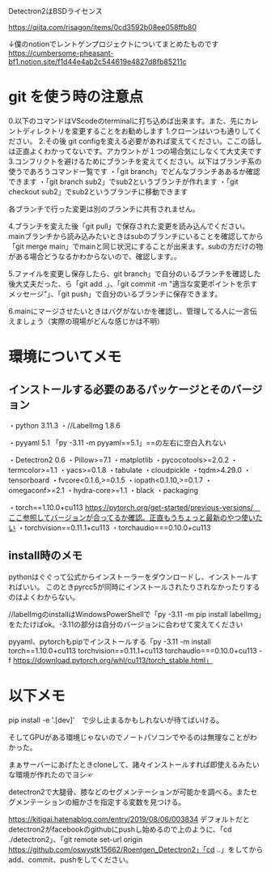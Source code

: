 Detectron2はBSDライセンス

https://qiita.com/risagon/items/0cd3592b08ee058ffb80

↓僕のnotionでレントゲンプロジェクトについてまとめたものです
https://cumbersome-pheasant-bf1.notion.site/f1d44e4ab2c544619e4827d8fb85211c

# git を使う時の注意点
0.以下のコマンドはVScodeのterminalに打ち込めば出来ます。また、先にカレントディレクトリを変更することをお勧めします
1.クローンはいつも通りしてください。
2.その後 git configを変える必要があれば変えてください。ここの話しは正直よくわかってないです。アカウントが１つの場合気にしなくて大丈夫です
3.コンフリクトを避けるためにブランチを変えてください。以下はブランチ系の使うであろうコマンド一覧です
・「git branch」でどんなブランチああるか確認できます
・「git branch sub2」でsub2というブランチが作れます
・「git checkout sub2」でsub2というブランチに移動できます

各ブランチで行った変更は別のブランチに共有されません。

4.ブランチを変えた後「git pull」で保存された変更を読み込んでください。mainブランチから読み込みたいときはsubのブランチにいることを確認してから「git merge main」でmainと同じ状況にすることが出来ます。subの方だけの物がある場合どうなるかわからないので、確認します。。

5.ファイルを変更し保存したら、git branch」で自分のいるブランチを確認した後大丈夫だった、ら「git add .」、「git commit -m "適当な変更ポイントを示すメッセージ"」、「git push」で自分のいるブランチに保存できます。

6.mainにマージさせたいときはバグがないかを確認し、管理してる人に一言伝えましょう（実際の現場がどんな感じかは不明）


# 環境についてメモ
## インストールする必要のあるパッケージとそのバージョン
・python 3.11.3
・//LabelImg 1.8.6

・pyyaml 5.1 「py -3.11 -m pyyaml==5.1」==の左右に空白入れない

・Detectron2 0.6
・Pillow>=7.1
・matplotlib
・pycocotools>=2.0.2
・termcolor>=1.1
・yacs>=0.1.8
・tabulate
・cloudpickle
・tqdm>4.29.0
・tensorboard
・fvcore<0.1.6,>=0.1.5
・iopath<0.1.10,>=0.1.7
・omegaconf>=2.1
・hydra-core>=1.1
・black
・packaging

・torch==1.10.0+cu113 https://pytorch.org/get-started/previous-versions/　ここ参照してバージョンが合ってるか確認。正直もうちょっと最新のやつ使いたい
・torchvision==0.11.1+cu113
・torchaudio===0.10.0+cu113

## install時のメモ
pythonはぐぐって公式からインストーラーをダウンロードし、インストールすればいい。
このときpyrcc5が同時にインストールされたりされなかったりするのはよくわからない。

//labelImgのinstallはWindowsPowerShellで「py -3.11 -m pip install labelImg」をたたけばok。-3.11の部分は自分のバージョンに合わせて変えてください

pyyaml、pytorchもpipでインストールする「py -3.11 -m install torch==1.10.0+cu113 torchvision==0.11.1+cu113 torchaudio===0.10.0+cu113 -f https://download.pytorch.org/whl/cu113/torch_stable.html」

# 以下メモ

pip install -e '.[dev]'　で少し止まるかもしれないが待てばいける。

そしてGPUがある環境じゃないのでノートパソコンでやるのは無理なことがわかった。

まぁサーバーにあげたときcloneして、諸々インストールすれば即使えるみたいな環境が作れたのでヨシ☞

detectron2で大腿骨、膝などのセグメンテーションが可能かを調べる。またセグメンテーションの細かさを指定する変数を見つける。

https://kitigai.hatenablog.com/entry/2019/08/06/003834
デフォルトだとdetectron2がfacebookのgithubにpushし始めるので上のように、「cd ./detectron2」、「git remote set-url origin https://github.com/oswystk15662/Roentgen_Detectron2」「cd ..」をしてからadd、commit、pushをしてください。